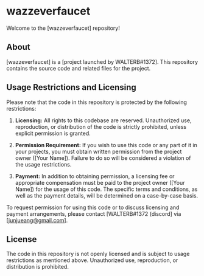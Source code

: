 # wazzeverfaucet

Welcome to the [wazzeverfaucet] repository!

## About

[wazzeverfaucet] is a [project launched by WALTERB#1372]. This repository contains the source code and related files for the project.

## Usage Restrictions and Licensing

Please note that the code in this repository is protected by the following restrictions:

1. **Licensing:** All rights to this codebase are reserved. Unauthorized use, reproduction, or distribution of the code is strictly prohibited, unless explicit permission is granted.

2. **Permission Requirement:** If you wish to use this code or any part of it in your projects, you must obtain written permission from the project owner ([Your Name]). Failure to do so will be considered a violation of the usage restrictions.

3. **Payment:** In addition to obtaining permission, a licensing fee or appropriate compensation must be paid to the project owner ([Your Name]) for the usage of this code. The specific terms and conditions, as well as the payment details, will be determined on a case-by-case basis.

To request permission for using this code or to discuss licensing and payment arrangements, please contact [WALTERB#1372 (discord] via [junjueang@gmail.com]. 

## License

The code in this repository is not openly licensed and is subject to usage restrictions as mentioned above. Unauthorized use, reproduction, or distribution is prohibited.
